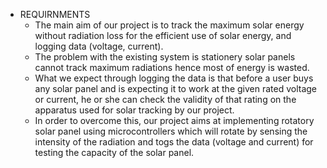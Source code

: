 * REQUIRNMENTS
    * The main aim of our project is to track the maximum solar energy without radiation loss for the efficient use of solar energy, and logging data (voltage, current).
    * The problem with the existing system is stationery solar panels cannot track maximum radiations hence most of energy is wasted.
    * What we expect through logging the data is that before a user buys any solar panel and is expecting it to work at the given rated voltage or current, he or she can check the validity of that rating on the apparatus used for solar tracking by our project.
    * In order to overcome this, our project aims at implementing rotatory solar panel using microcontrollers which will rotate by sensing the intensity of the radiation and togs the data (voltage and current) for testing the capacity of the solar panel.

